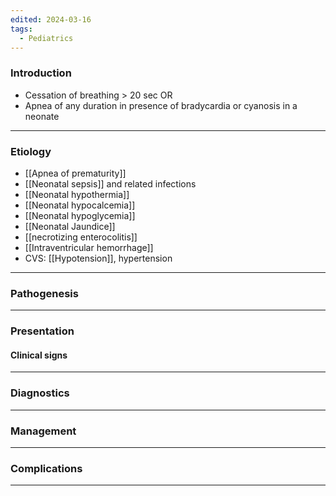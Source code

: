 ```yaml
---
edited: 2024-03-16
tags:
  - Pediatrics
---
```

### Introduction
- Cessation of breathing > 20 sec OR 
- Apnea of any duration in presence of bradycardia or cyanosis in a neonate

---
### Etiology
- [[Apnea of prematurity]] 
- [[Neonatal sepsis]] and related infections
- [[Neonatal hypothermia]]
- [[Neonatal hypocalcemia]]
- [[Neonatal hypoglycemia]]
- [[Neonatal Jaundice]]
- [[necrotizing enterocolitis]]
- [[Intraventricular hemorrhage]] 
- CVS: [[Hypotension]], hypertension

---
### Pathogenesis


---
### Presentation

#### Clinical signs

---
### Diagnostics


---
### Management


---

### Complications


---
